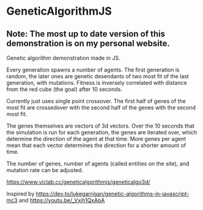 # GeneticAlgorithmJS

## Note: The most up to date version of this demonstration is on my personal website.

Genetic algorithm demonstration made in JS.

Every generation spawns a number of agents. The first generation is random, the later ones are genetic desendants of 
two most fit of the last generation, with mutations.
Fitness is inversely correlated with distance from the red cube (the goal) after 10 seconds.

Currently just uses single point crossover. The first half of genes of the most fit are crossedover with the second half of the genes
with the second most fit.

The genes themselves are vectors of 3d vectors. Over the 10 seconds that the simulation is run for each generation, the genes are iterated 
over, which determine the direction of the agent at that time. More genes per agent mean that each vector determines the direction for
a shorter amount of time. 

The number of genes, number of agents (called entities on the site), and mutation rate can be adjusted.

https://www.viclab.cc/geneticalgorithmjs/geneticalgo3d/

Inspired by https://dev.to/lukegarrigan/genetic-algorithms-in-javascript-mc3 and https://youtu.be/_Vxjh1QxApA
